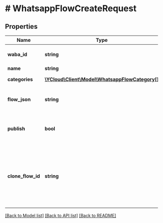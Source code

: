 # # WhatsappFlowCreateRequest

## Properties

Name | Type | Description | Notes
------------ | ------------- | ------------- | -------------
**waba_id** | **string** | WhatsApp Business Account ID. |
**name** | **string** | Flow name. |
**categories** | [**\YCloud\Client\Model\WhatsappFlowCategory[]**](WhatsappFlowCategory.md) | Flow categories. |
**flow_json** | **string** | JSON string of the Flow structure. | [optional]
**publish** | **bool** | If true, the Flow will be created in PUBLISHED state. | [optional] [default to false]
**clone_flow_id** | **string** | ID of source Flow to clone. You must have permission to access the specified Flow. | [optional]

[[Back to Model list]](../../README.md#models) [[Back to API list]](../../README.md#endpoints) [[Back to README]](../../README.md)
